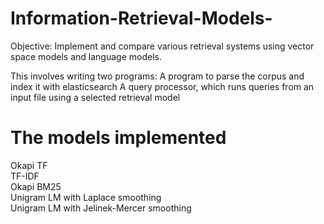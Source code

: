 # Information-Retrieval-Models-

Objective:
Implement and compare various retrieval systems using vector space models and language models.

This involves writing two programs:
A program to parse the corpus and index it with elasticsearch
A query processor, which runs queries from an input file using a selected retrieval model


# The models implemented
Okapi TF  
TF-IDF  
Okapi BM25  
Unigram LM with Laplace smoothing  
Unigram LM with Jelinek-Mercer smoothing  
